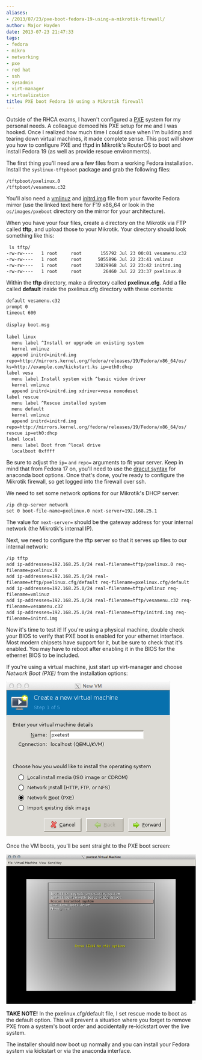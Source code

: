 ```yaml
---
aliases:
- /2013/07/23/pxe-boot-fedora-19-using-a-mikrotik-firewall/
author: Major Hayden
date: 2013-07-23 21:47:33
tags:
- fedora
- mikro
- networking
- pxe
- red hat
- ssh
- sysadmin
- virt-manager
- virtualization
title: PXE boot Fedora 19 using a Mikrotik firewall
---
```


Outside of the RHCA exams, I haven't configured a [PXE][1] system for my personal needs. A colleague demoed his PXE setup for me and I was hooked. Once I realized how much time I could save when I'm building and tearing down virtual machines, it made complete sense. This post will show you how to configure PXE and tftpd in Mikrotik's RouterOS to boot and install Fedora 19 (as well as provide rescue environments).

The first thing you'll need are a few files from a working Fedora installation. Install the `syslinux-tftpboot` package and grab the following files:

```
/tftpboot/pxelinux.0
/tftpboot/vesamenu.c32
```


You'll also need a [vmlinuz][3] and [initrd.img][4] file from your favorite Fedora mirror (use the linked text here for F19 x86_64 or look in the `os/images/pxeboot` directory on the mirror for your architecture).

When you have your four files, create a directory on the Mikrotik via FTP called **tftp**, and upload those to your Mikrotik. Your directory should look something like this:

```
 ls tftp/
-rw-rw----   1 root     root       155792 Jul 23 00:01 vesamenu.c32
-rw-rw----   1 root     root      5055896 Jul 22 23:41 vmlinuz
-rw-rw----   1 root     root     32829968 Jul 22 23:42 initrd.img
-rw-rw----   1 root     root        26460 Jul 22 23:37 pxelinux.0
```


Within the **tftp** directory, make a directory called **pxelinux.cfg**. Add a file called **default** inside the pxelinux.cfg directory with these contents:

```
default vesamenu.c32
prompt 0
timeout 600

display boot.msg

label linux
  menu label ^Install or upgrade an existing system
  kernel vmlinuz
  append initrd=initrd.img repo=http://mirrors.kernel.org/fedora/releases/19/Fedora/x86_64/os/ ks=http://example.com/kickstart.ks ip=eth0:dhcp
label vesa
  menu label Install system with ^basic video driver
  kernel vmlinuz
  append initrd=initrd.img xdriver=vesa nomodeset
label rescue
  menu label ^Rescue installed system
  menu default
  kernel vmlinuz
  append initrd=initrd.img repo=http://mirrors.kernel.org/fedora/releases/19/Fedora/x86_64/os/ rescue ip=eth0:dhcp
label local
  menu label Boot from ^local drive
  localboot 0xffff
```


Be sure to adjust the `ip=` `and` `repo=` arguments to fit your server. Keep in mind that from Fedora 17 on, you'll need to use the [dracut syntax][5] for anaconda boot options. Once that's done, you're ready to configure the Mikrotik firewall, so get logged into the firewall over ssh.

We need to set some network options for our Mikrotik's DHCP server:

```
/ip dhcp-server network
set 0 boot-file-name=pxelinux.0 next-server=192.168.25.1
```


The value for `next-server=` should be the gateway address for your internal network (the Mikrotik's internal IP).

Next, we need to configure the tftp server so that it serves up files to our internal network:

```
/ip tftp
add ip-addresses=192.168.25.0/24 real-filename=tftp/pxelinux.0 req-filename=pxelinux.0
add ip-addresses=192.168.25.0/24 real-filename=tftp/pxelinux.cfg/default req-filename=pxelinux.cfg/default
add ip-addresses=192.168.25.0/24 real-filename=tftp/vmlinuz req-filename=vmlinuz
add ip-addresses=192.168.25.0/24 real-filename=tftp/vesamenu.c32 req-filename=vesamenu.c32
add ip-addresses=192.168.25.0/24 real-filename=tftp/initrd.img req-filename=initrd.img
```


Now it's time to test it! If you're using a physical machine, double check your BIOS to verify that PXE boot is enabled for your ethernet interface. Most modern chipsets have support for it, but be sure to check that it's enabled. You may have to reboot after enabling it in the BIOS for the ethernet BIOS to be included.

If you're using a virtual machine, just start up virt-manager and choose _Network Boot (PXE)_ from the installation options:

![6]

Once the VM boots, you'll be sent straight to the PXE boot screen:

![7]

**TAKE NOTE!** In the pxelinux.cfg/default file, I set rescue mode to boot as the default option. This will prevent a situation where you forget to remove PXE from a system's boot order and accidentally re-kickstart over the live system.

The installer should now boot up normally and you can install your Fedora system via kickstart or via the anaconda interface.

 [1]: http://en.wikipedia.org/wiki/Preboot_Execution_Environment
 [3]: http://mirrors.kernel.org/fedora/releases/19/Fedora/x86_64/os/images/pxeboot/vmlinuz
 [4]: http://mirrors.kernel.org/fedora/releases/19/Fedora/x86_64/os/images/pxeboot/initrd.img
 [5]: https://fedoraproject.org/wiki/Dracut/Options#Network
 [6]: /wp-content/uploads/2013/07/virt-manager-pxe.png
 [7]: /wp-content/uploads/2013/07/pxetest-Virtual-Machine.png
